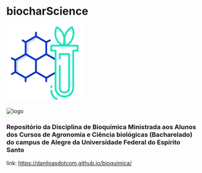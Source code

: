 # biocharScience

<img src="./static/images/logo.png" alt="drawing" style="width:200px;"/>

![logo](https://github.com/daniloasdotcom/bioquimica/blob/main/static/images/logo.png)

### Repositório da Disciplina de Bioquímica Ministrada aos Alunos dos Cursos de Agronomia e Ciência biológicas (Bacharelado) do campus de Alegre da Universidade Federal do Espírito Santo

link: https://daniloasdotcom.github.io/bioquimica/
